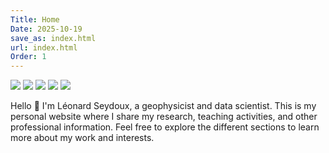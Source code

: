 ```yaml
---
Title: Home
Date: 2025-10-19
save_as: index.html
url: index.html
Order: 1
---
```



![](https://img.shields.io/badge/Welcome-brightgreen) ![](https://img.shields.io/badge/to-blue) ![](https://img.shields.io/badge/my-yellow) ![](https://img.shields.io/badge/site-orange) ![](https://img.shields.io/badge/!_-red)

Hello 👋 I'm Léonard Seydoux, a geophysicist and data scientist. This is my personal website where I share my research, teaching activities, and other professional information. Feel free to explore the different sections to learn more about my work and interests.


